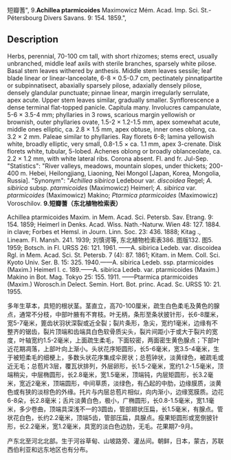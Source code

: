 短瓣蓍",
9.**Achillea ptarmicoides** Maximowicz Mém. Acad. Imp. Sci. St.-Pétersbourg Divers Savans. 9: 154. 1859.",

## Description
Herbs, perennial, 70-100 cm tall, with short rhizomes; stems erect, usually unbranched, middle leaf axils with sterile branches, sparsely white pilose. Basal stem leaves withered by anthesis. Middle stem leaves sessile; leaf blade linear or linear-lanceolate, 6-8 × 0.5-0.7 cm, pectinately pinnatipartite or subpinnatisect, abaxially sparsely pilose, adaxially densely pilose, densely glandular punctuate; pinnae linear, margin irregularly serrulate, apex acute. Upper stem leaves similar, gradually smaller. Synflorescence a dense terminal flat-topped panicle. Capitula many. Involucres campanulate, 5-6 × 3.5-4 mm; phyllaries in 3 rows, scarious margin yellowish or brownish, outer phyllaries ovate, 1.5-2 × 1.2-1.5 mm, apex somewhat acute, middle ones elliptic, ca. 2.8 × 1.5 mm, apex obtuse, inner ones oblong, ca. 3.2 × 2 mm. Paleae similar to phyllaries. Ray florets 6-8; lamina yellowish white, broadly elliptic, very small, 0.8-1.5 × ca. 1.1 mm, apex 3-crenate. Disk florets white, tubular, 5-lobed. Achenes oblong or broadly oblanceolate, ca. 2.2 × 1.2 mm, with white lateral ribs. Corona absent. Fl. and fr. Jul-Sep.
  "Statistics": "River valleys, meadows, mountain slopes, under thickets; 200-400 m. Hebei, Heilongjiang, Liaoning, Nei Mongol [Japan, Korea, Mongolia, Russia].
  "Synonym": "*Achillea sibirica* Ledebour var. *discoidea* Regel; *A. sibirica* subsp. *ptarmicoides* (Maximowicz) Heimerl; *A. sibirica* var. *ptarmicoides* (Maximowicz) Makino; *Ptarmica ptarmicoides* (Maximowicz) Voroschilov.
**9.短瓣蓍（东北植物检索表）**

Achillea ptarmicoides Maxim. in Mem. Acad. Sci. Petersb. Sav. Etrang. 9: 154. 1859; Heimerl in Denks. Acad. Wiss. Nath.-Naturw. Wien 48: 127. 1884. in clave; Forbes et Hemsl. in Journ. Linn. Soc. 23: 436. 1888; Kitag ., Lineam. Fl. Mansh. 241. 1939; 刘慎谔等, 东北植物检索表386. 图版132. 图5. 1959; Botsch. in Fl. URSS 26: 121. 1961. ——A. sibirica Ledeb. var. discoidea Rgl. in Mem. Acad. Sci. St. Petersb. 7 (4): 87. 1861; Kitam. in Mem. Coll. Sci. Kyoto Univ. Ser. B. 15: 325. 1940.——A. sibirica Ledeb. ssp. ptarmicoides (Maxim.) Heimerl l. c. 189.——A. sibirica Ledeb. var. ptarmicoides (Maxim.) Makino in Bot. Mag. Tokyo 25: 155. 1911. ——Ptarmica ptarmicoides (Maxim.) Worosch.in Delect. Semin. Hort. Bot. princ. Acad. Sc. URSS 10: 21. 1955.

多年生草本，具短的根状茎。茎直立，高70-100厘米，疏生白色柔毛及黄色的腺点，通常不分枝，中部叶腋有不育枝。叶无柄，条形至条状披针形，长6-8厘米，宽5-7毫米，篦齿状羽状深裂或近全裂；裂片条形，急尖，宽约1毫米，边缘有不整齐的锯齿，裂片顶端和齿端具白色软骨质尖头，裂片间距小于或大于裂片的宽度，叶轴宽约1.5-2毫米，上面疏生柔毛，下面较密，两面密生黄色腺点；下部叶近花期凋落，上部叶向上渐小。头状花序矩圆形，长5-6毫米，宽3.5-4毫米，生于被短柔毛的细梗上，多数头状花序集成伞房状；总苞钟状，淡黄绿色，被疏毛或近无毛；总苞片3层，覆瓦状排列，外层卵形，长1.5-2毫米，宽约1.2-1.5毫米，顶端稍尖，中层椭圆形，长2.8毫米，宽1.5毫米，顶端钝，内层矩圆形，长3.2毫米，宽近2毫米，顶端圆形，中间草质，淡绿色，有凸起的中肋，边缘膜质，淡黄色或有狭的淡棕色的外缘。托片与内层总苞片相似，向内渐小，边缘宽膜质。边花6-8朵，长2.8毫米；舌片淡黄白色，极小，广椭圆形，长0.8-1.5毫米，宽1.1毫米，多少卷曲，顶端具深浅不一的3圆齿，管部翅状压扁，长1.5毫米，有腺点。管状花白色，长约2.2毫米，顶端5齿，管部压扁，具腺点。瘦果矩圆形或宽倒披针形，长2.2毫米，宽1.2毫米，具宽的淡白色边肋，无毛。花果期7-9月。

产东北至河北北部。生于河谷草甸、山坡路旁、灌丛间。朝鲜，日本，蒙古，苏联西伯利亚和远东地区也有分布。
